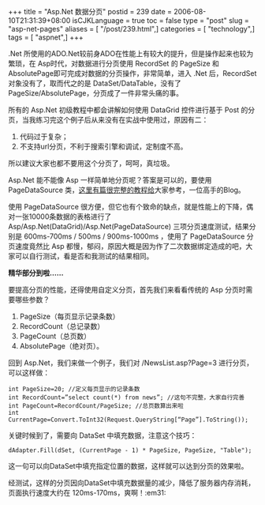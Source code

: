 +++
title = "Asp.Net 数据分页"
postid = 239
date = 2006-08-10T21:31:39+08:00
isCJKLanguage = true
toc = false
type = "post"
slug = "asp-net-pages"
aliases = [ "/post/239.html",]
categories = [ "technology",]
tags = [ "aspnet",]
+++


.Net 所使用的ADO.Net较前身ADO在性能上有较大的提升，但是操作起来也较为繁琐，在 Asp时代，对数据进行分页使用 RecordSet 的 PageSize 和 AbsolutePage即可完成对数据的分页操作，非常简单，进入 .Net 后，RecordSet 对象没有了，取而代之的是 DataSet/DataTable，没有了 PageSize/AbsolutePage，分页成了一件非常头痛的事。

所有的 Asp.Net 初级教程中都会讲解如何使用 DataGrid 控件进行基于 Post 的分页，当我练习完这个例子后从来没有在实战中使用过，原因有二：

1.  代码过于复杂；
2.  不支持url分页，不利于搜索引擎和调试，定制度不高。

所以建议大家也都不要用这个分页了，呵呵，真垃圾。

Asp.Net 能不能像 Asp 一样简单地分页呢？答案是可以的，要使用 PageDataSource 类，[这里有篇很完整的教程给](http://www.bksite.com/blog/42.shtml)大家参考，一位高手的Blog。

使用 PageDataSource 很方便，但它也有个致命的缺点，就是性能上的下降，偶对一张10000条数据的表格进行了 Asp/Asp.Net(DataGrid)/Asp.Net(PageDataSource) 三项分页速度测试，结果分别是 600ms-700ms / 500ms / 900ms-1000ms ，使用了 PageDataSource 分页速度竟然比 Asp 都慢，郁闷，原因大概是因为作了二次数据绑定造成的吧，大家可以自行测试，看是否和我测试的结果相同。

**精华部分到啦……**<!--more-->

要提高分页的性能，还得使用自定义分页，首先我们来看看传统的 Asp 分页时需要哪些参数？

1.  PageSize（每页显示记录条数）
2.  RecordCount（总记录数）
3.  PageCount（总页数）
4.  AbsolutePage（绝对页）。

回到 Asp.Net，我们来做一个例子，我们对 /NewsList.asp?Page=3
进行分页，可以这样做：

``` cshape
int PageSize=20; //定义每页显示的记录条数
int RecordCount=”select count(*) from news”; //这句不完整，大家自行完善
int PageCount=RecordCount/PageSize; //总页数算出来啦
int CurrentPage=Convert.ToInt32(Request.QueryString[“Page”].ToString());
```

关键时候到了，需要向 DataSet 中填充数据，注意这个技巧：

``` cshape
dAdapter.Fill(dSet, (CurrentPage - 1) * PageSize, PageSize, "Table");
```

这一句可以向DataSet中填充指定位置的数据，这样就可以达到分页的效果啦。

经测试，这样的分页因向DataSet中填充数据量的减少，降低了服务器内存消耗，页面执行速度大约在
120ms-170ms，爽啊！:em31:
